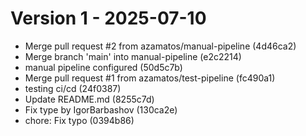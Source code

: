 # Version 1 - 2025-07-10

- Merge pull request #2 from azamatos/manual-pipeline (4d46ca2)
- Merge branch 'main' into manual-pipeline (e2c2214)
- manual pipeline configured (50d5c7b)
- Merge pull request #1 from azamatos/test-pipeline (fc490a1)
- testing ci/cd (24f0387)
- Update README.md (8255c7d)
- Fix type by IgorBarbashov (130ca2e)
- chore: Fix typo (0394b86)

